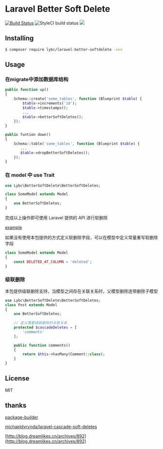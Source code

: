 # Laravel Better Soft Delete
[![Build Status](https://travis-ci.org/lybc/laravel-better-softdelete.svg?branch=master)](https://travis-ci.org/lybc/laravel-better-softdelete)
![StyleCI build status](https://github.styleci.io/repos/160794118/shield) 
![](https://img.shields.io/apm/l/vim-mode.svg?style=flat-square)

## Installing

```bash
$ composer require lybc/laravel-better-softdelete -vvv
```

## Usage

### 在migrate中添加数据库结构
```php
public function up()
{
    Schema::create('some_tables', function (Blueprint $table) {
        $table->increments('id');
        $table->timestamps();
        ...
        $table->betterSoftDeletes();
    });
}

public funtion down() 
{
    Schema::table('some_tables', function (Blueprint $table) {
       ...
       $table->dropBetterSoftDeletes();
    });
}
```

### 在 model 中 use Trait

```php
use Lybc\BetterSoftDelete\BetterSoftDeletes;

class SomeModel extends Model
{
    use BetterSoftDeletes;
}
```

完成以上操作即可使用 Laravel 提供的 API 进行软删除

[example](https://github.com/lybc/laravel-better-softdelete/blob/master/tests/DbSchemaTest.php)

如果没有使用本包提供的方式定义软删除字段，可以在模型中定义常量重写软删除字段

```php
class SomeModel extends Model
{
    const DELETED_AT_COLUMN = 'deleted';
}
```

### 级联删除

本包提供级联删除支持，当模型之间存在关联关系时，父模型删除连带删除子模型

```php
use Lybc\BetterSoftDelete\BetterSoftDeletes;
class Post extends Model
{
    use BetterSoftDeletes;
    
    // 定义需要级联删除的关联关系
    protected $cascadeDeletes = [
        'comments'
    ];

    public function comments()
    {
        return $this->hasMany(Comment::class);
    }
}

```

## License

MIT

## thanks
[package-builder](https://github.com/overtrue/package-builder)

[michaeldyrynda/laravel-cascade-soft-deletes](https://github.com/michaeldyrynda/laravel-cascade-soft-deletes)

[http://blog.dreamlikes.cn/archives/892](http://blog.dreamlikes.cn/archives/892)

